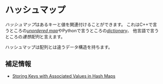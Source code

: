 # ハッシュマップ

*ハッシュマップ*はあるキーと値を関連付けることができます。
これはC++で言うところの[*unordered map*](https://en.cppreference.com/w/cpp/container/unordered_map)やPythonで言うところの[*dictionary*](https://docs.python.org/3/tutorial/datastructures.html#dictionaries)、
他言語で言うところの*連想配列*と言えます。

ハッシュマップは配列とは違うデータ構造を持ちます。

## 補足情報

- [Storing Keys with Associated Values in Hash Maps](https://doc.rust-lang.org/book/ch08-03-hash-maps.html)
